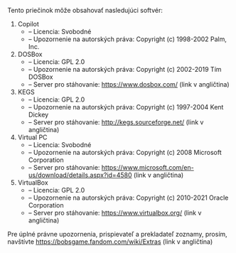 Tento priečinok môže obsahovať nasledujúci softvér:

1. Copilot
   - – Licencia: Svobodné
   - – Upozornenie na autorských práva: Copyright (c) 1998-2002 Palm, Inc.
2. DOSBox
   - – Licencia: GPL 2.0
   - – Upozornenie na autorských práva: Copyright (c) 2002-2019 Tím DOSBox
   - – Server pro stáhovanie: https://www.dosbox.com/ (link v angličtina)
3. KEGS
   - – Licencia: GPL 2.0
   - – Upozornenie na autorských práva: Copyright (c) 1997-2004 Kent Dickey
   - – Server pro stáhovanie: http://kegs.sourceforge.net/ (link v angličtina)
4. Virtual PC
   - – Licencia: Svobodné
   - – Upozornenie na autorských práva: Copyright (c) 2008 Microsoft Corporation
   - – Server pro stáhovanie: https://www.microsoft.com/en-us/download/details.aspx?id=4580 (link v angličtina)
5. VirtualBox
   - – Licencia: GPL 2.0
   - – Upozornenie na autorských práva: Copyright (c) 2010-2021 Oracle Corporation
   - – Server pro stáhovanie: https://www.virtualbox.org/ (link v angličtina)

Pre úplné právne upozornenia, prispievateľ a prekladateľ zoznamy, prosím, navštívte https://bobsgame.fandom.com/wiki/Extras (link v angličtina)
